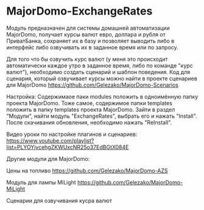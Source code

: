 # MajorDomo-ExchangeRates

Модуль предназначен для системы домашней автоматизации MajorDomo, получает курсы валют евро, доллара и рубля от ПриватБанка, сохраняет их в базу и позволяет выводить либо в интерфейс либо озвучивать их в заданное время или по запросу.

Для того что бы озвучить курс валют (у меня это происходит автоматически каждое утро в заданное время, либо по команде "курс валют"), необходимо создать сценарий и шаблон поведения. Код для сценария, который озвучивает курсы можно найти в проекте сценариев для MajorDomo https://github.com/Gelezako/MajorDomo-Scenarios

Настройка: Содержимаое паки modules положить в одноимённую папку проекта MajorDomo. Тоже самое, содержимое папки templates положить в папку templates проекта MajorDomo. Зайти в раздел "Модули", найти модуль "ExchangeRates", выбрать его и нажать "Install". После скачивания обновления, необходимо нажать "ReInstall".

Видео уроки по настройке плагинов и сценариев: https://www.youtube.com/playlist?list=PLYOYjvcehgZKWUxcNR25o37EdBGtX084E

Другие модули для MajorDomo:

Цены на топливо
https://github.com/Gelezako/MajorDomo-AZS

Модуль для лампы MiLight
https://github.com/Gelezako/MajorDomo-MiLight

Сценарии для озвучивания кусра валют
